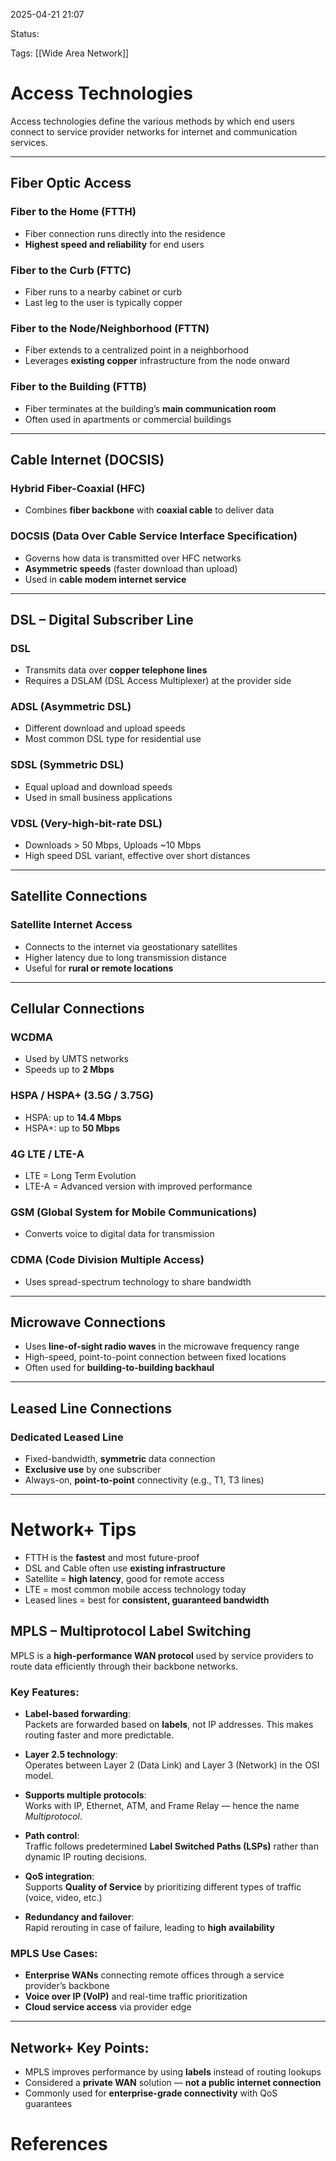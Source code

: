 2025-04-21 21:07

Status:

Tags: [[Wide Area Network]]

# Access Technologies

Access technologies define the various methods by which end users connect to service provider networks for internet and communication services.

---

## Fiber Optic Access

### Fiber to the Home (FTTH)
- Fiber connection runs directly into the residence
- **Highest speed and reliability** for end users

### Fiber to the Curb (FTTC)
- Fiber runs to a nearby cabinet or curb
- Last leg to the user is typically copper

### Fiber to the Node/Neighborhood (FTTN)
- Fiber extends to a centralized point in a neighborhood
- Leverages **existing copper** infrastructure from the node onward

### Fiber to the Building (FTTB)
- Fiber terminates at the building’s **main communication room**
- Often used in apartments or commercial buildings

---

## Cable Internet (DOCSIS)

### Hybrid Fiber-Coaxial (HFC)
- Combines **fiber backbone** with **coaxial cable** to deliver data

### DOCSIS (Data Over Cable Service Interface Specification)
- Governs how data is transmitted over HFC networks
- **Asymmetric speeds** (faster download than upload)
- Used in **cable modem internet service**

---

## DSL – Digital Subscriber Line

### DSL
- Transmits data over **copper telephone lines**
- Requires a DSLAM (DSL Access Multiplexer) at the provider side

### ADSL (Asymmetric DSL)
- Different download and upload speeds
- Most common DSL type for residential use

### SDSL (Symmetric DSL)
- Equal upload and download speeds
- Used in small business applications

### VDSL (Very-high-bit-rate DSL)
- Downloads > 50 Mbps, Uploads ~10 Mbps
- High speed DSL variant, effective over short distances

---

## Satellite Connections

### Satellite Internet Access
- Connects to the internet via geostationary satellites
- Higher latency due to long transmission distance
- Useful for **rural or remote locations**

---

## Cellular Connections

### WCDMA
- Used by UMTS networks
- Speeds up to **2 Mbps**

### HSPA / HSPA+ (3.5G / 3.75G)
- HSPA: up to **14.4 Mbps**
- HSPA+: up to **50 Mbps**

### 4G LTE / LTE-A
- LTE = Long Term Evolution
- LTE-A = Advanced version with improved performance

### GSM (Global System for Mobile Communications)
- Converts voice to digital data for transmission

### CDMA (Code Division Multiple Access)
- Uses spread-spectrum technology to share bandwidth

---

## Microwave Connections

- Uses **line-of-sight radio waves** in the microwave frequency range
- High-speed, point-to-point connection between fixed locations
- Often used for **building-to-building backhaul**

---

## Leased Line Connections

### Dedicated Leased Line
- Fixed-bandwidth, **symmetric** data connection
- **Exclusive use** by one subscriber
- Always-on, **point-to-point** connectivity (e.g., T1, T3 lines)

---

# Network+ Tips
- FTTH is the **fastest** and most future-proof
- DSL and Cable often use **existing infrastructure**
- Satellite = **high latency**, good for remote access
- LTE = most common mobile access technology today
- Leased lines = best for **consistent, guaranteed bandwidth**

## MPLS – Multiprotocol Label Switching

MPLS is a **high-performance WAN protocol** used by service providers to route data efficiently through their backbone networks.

### Key Features:

- **Label-based forwarding**:  
  Packets are forwarded based on **labels**, not IP addresses. This makes routing faster and more predictable.

- **Layer 2.5 technology**:  
  Operates between Layer 2 (Data Link) and Layer 3 (Network) in the OSI model.

- **Supports multiple protocols**:  
  Works with IP, Ethernet, ATM, and Frame Relay — hence the name *Multiprotocol*.

- **Path control**:  
  Traffic follows predetermined **Label Switched Paths (LSPs)** rather than dynamic IP routing decisions.

- **QoS integration**:  
  Supports **Quality of Service** by prioritizing different types of traffic (voice, video, etc.)

- **Redundancy and failover**:  
  Rapid rerouting in case of failure, leading to **high availability**

### MPLS Use Cases:
- **Enterprise WANs** connecting remote offices through a service provider’s backbone
- **Voice over IP (VoIP)** and real-time traffic prioritization
- **Cloud service access** via provider edge

---

## Network+ Key Points:
- MPLS improves performance by using **labels** instead of routing lookups
- Considered a **private WAN** solution — **not a public internet connection**
- Commonly used for **enterprise-grade connectivity** with QoS guarantees


# References
